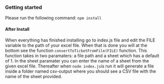 ### Getting started

Please run the following command: ```npm install```

#### After Install

When everything has finished installing go to index.js file and edit the FILE variable to the path of your excel file.
When that is done you will at the bottom see the function ```convertToTicketFromFile(FILE)``` function.
This function takes in two paramaters: a file path and a sheet which has a default of 1. In the sheet paramater you can
enter the name of a sheet from the given excel file. Thereafter when ```node index.js```is run it will generate a file
inside a folder named csv-output where you should see a CSV file with the name of the sheet provided.